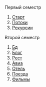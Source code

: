 Первый семестр
1. [Старт](https://github.com/NevRo3/JavaUniversity/tree/main/hw1)
1. [Потоки](https://github.com/NevRo3/JavaUniversity/tree/main/hwThreads/Task1)
1. [Рекурсии](https://github.com/NevRo3/JavaUniversity/tree/main/hwRecursions/Task1)

Второй семестр 
1. [Бд](https://github.com/NevRo3/JavaUniversity/tree/main/ConnDB)
1. [Блог](https://github.com/NevRo3/JavaUniversity/tree/main/Blog)
1. [Рест](https://github.com/NevRo3/JavaUniversity/tree/main/REST)
1. [Авиа](https://github.com/NevRo3/Aero)
1. [Отель](https://github.com/NevRo3/JavaUniversity/tree/main/Hotel)
1. [Поезда](https://github.com/NevRo3/JavaUniversity/tree/main/Trains)
1. [Фильмы](https://github.com/NevRo3/JavaUniversity/tree/main/Movies)
